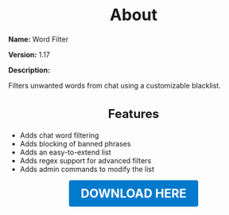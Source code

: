 <h1 style="text-align:center; font-size:2rem; font-weight:bold;">About</h1>

**Name:**
Word Filter

**Version:**
1.17

**Description:**

Filters unwanted words from chat using a customizable blacklist.

<h2 style="text-align:center; font-size:1.5rem; font-weight:bold;">Features</h2>

- Adds chat word filtering
- Adds blocking of banned phrases
- Adds an easy-to-extend list
- Adds regex support for advanced filters
- Adds admin commands to modify the list





<p align="center"><a href="https://github.com/LiliaFramework/Modules/raw/refs/heads/gh-pages/wordfilter.zip" style="display:inline-block;padding:12px 24px;font-size:1.5rem;font-weight:bold;text-decoration:none;color:#fff;background-color:var(--md-primary-fg-color,#007acc);border-radius:4px;">DOWNLOAD HERE</a></p>
